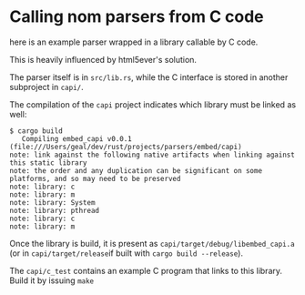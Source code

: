 # Calling nom parsers from C code

here is an example parser wrapped in a library callable by C code.

This is heavily influenced by html5ever's solution.

The parser itself is in `src/lib.rs`, while the C interface is stored in another subproject in `capi/`.

The compilation of the `capi` project indicates which library must be linked as well:

```
$ cargo build
   Compiling embed_capi v0.0.1 (file:///Users/geal/dev/rust/projects/parsers/embed/capi)
note: link against the following native artifacts when linking against this static library
note: the order and any duplication can be significant on some platforms, and so may need to be preserved
note: library: c
note: library: m
note: library: System
note: library: pthread
note: library: c
note: library: m
```

Once the library is build, it is present as `capi/target/debug/libembed_capi.a` (or in `capi/target/release`if built with `cargo build --release`).

The `capi/c_test` contains an example C program that links to this library.
Build it by issuing `make`
